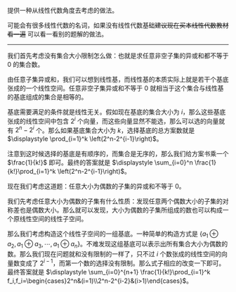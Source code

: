 提供一种从线性代数角度去考虑的做法。

可能会有很多线性代数的名词，如果没有线性代数基础~~建议现在买本线性代数教材看一遍~~ 可以看一看别的题解的做法。

-----------------

我们首先考虑没有集合大小限制怎么做：也就是求任意非空子集的异或和都不等于 $0$ 的集合数。

由任意子集异或和，我们可以想到线性基，而线性基的本质实际上就是若干个基底张成的一个线性空间。任意非空子集异或和不等于 $0$ 就相当于这个集合与线性基的基底组成的集合是相等的。

基底需要满足的条件就是线性无关。假如现在基底的集合大小为 $i$，那么这些基底张成的线性空间中包含 $2^i$ 个向量，而这些向量显然不能选，那么可以选的向量就有 $2^n-2^i$ 个。那么如果基底集合大小为 $k$，选择基底的总方案数就是 $\displaystyle \prod_{i=1}^k \left(2^n-2^{i-1}\right)$。

注意到这时候选择的基底是有顺序的，而集合是无序的，那么我们给方案书乘一个 $\frac{1}{k!}$ 即可。最终的答案就是 $\displaystyle \sum_{i=0}^n \frac{1}{k!}\prod_{i=1}^k \left(2^n-2^{i-1}\right)$。

现在我们考虑这道题：任意大小为偶数的子集的异或和不等于 $0$。

我们先考虑任意大小为偶数的子集有什么性质：发现任意两个偶数大小的子集的对称差也是偶数大小。那么就可以发现，大小为偶数的子集所组成的数也可以构成一个原线性空间的线性子空间。

那么我们考虑构造这个线性子空间的一组基底。一种简单的构造方式是 $\{a_1 \oplus a_2, a_1 \oplus a_3, \cdots, a_1 \oplus a_n\}$。不难发现这组基底可以表示出所有集合大小为偶数的数。那么我们现在问题就和没有限制的一样了，只不过 $i$ 个数张成的线性空间的向量数变成了 $2^{i-1}$，而第一个数的选择没有限制。那么式子相应的改变一下即可。最终答案就是 $\displaystyle \sum_{i=0}^{n+1} \frac{1}{k!}\prod_{i=1}^k f_i,f_i=\begin{cases}2^n&(i=1)\\2^n-2^{i-2}&(i>1)\end{cases}$。
